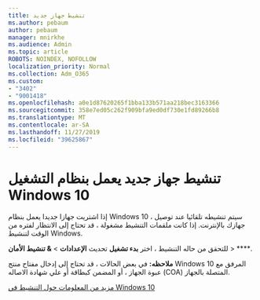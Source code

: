 ```yaml
---
title: تنشيط جهاز جديد
ms.author: pebaum
author: pebaum
manager: mnirkhe
ms.audience: Admin
ms.topic: article
ROBOTS: NOINDEX, NOFOLLOW
localization_priority: Normal
ms.collection: Adm_O365
ms.custom:
- "3402"
- "9001418"
ms.openlocfilehash: a0e1d87620265f1bba133b571aa218bec3163366
ms.sourcegitcommit: 358e7ed05c262f909bfa9ed0df730e1fd89266b8
ms.translationtype: MT
ms.contentlocale: ar-SA
ms.lasthandoff: 11/27/2019
ms.locfileid: "39625867"
---
```

# <a name="activating-a-new-device-running-windows-10"></a>تنشيط جهاز جديد يعمل بنظام التشغيل Windows 10

إذا اشتريت جهازا جديدا يعمل بنظام Windows 10 ، سيتم تنشيطه تلقائيا عند توصيل جهازك بالإنترنت. إذا كانت ملقمات التنشيط مشغولة ، قد تحتاج إلى الانتظار لفتره من الوقت لتنشيط Windows.

للتحقق من حاله التنشيط ، اختر **بدء تشغيل** تحديث **الإعدادات** > **& تنشيط الأمان** > ****.

**ملاحظه:** في بعض الحالات ، قد تحتاج إلى إدخال مفتاح منتج Windows 10 المرفق مع عبوة الجهاز ، أو المضمن كبطاقة أو علي شهادة الاصاله (COA) المتصلة بالجهاز.

[مزيد من المعلومات حول التنشيط في Windows 10](https://support.microsoft.com/help/12440)